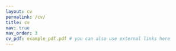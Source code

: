```yaml
---
layout: cv
permalink: /cv/
title: cv
nav: true
nav_order: 3
cv_pdf: example_pdf.pdf # you can also use external links here
---
```

